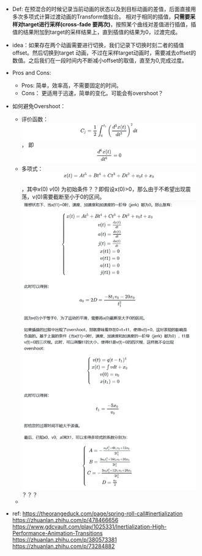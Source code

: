 - Def: 在预混合的时候记录当前动画的状态以及到目标动画的差值，后面直接用多次多项式计算过渡动画的Transform值拟合。 相对于相同的插值，**只需要采样对target进行采样(cross-fade 要两次)**，按照某个曲线对差值进行插值，插值的结果附加到target的采样结果上，直到插值的结果为0，过渡完成。
- idea：如果存在两个动画需要进行切换，我们记录下切换时刻二者的插值offset。然后切换到target 动画，不过在采样target动画时，需要减去offset的数值。之后我们在一段时间内不断减小offset的取值，直至为0,完成过度。
- Pros and Cons:
  - Pros: 简单，效率高，不需要固定的时间。
  - Cons： 更适用于迅速，简单的变化。可能会有overshoot？
- 如何避免Overshoot：
  - 评价函数：![20240913170542](https://raw.githubusercontent.com/hwubh/Temp-Pics/main/20240913170542.png)， 即![20240913170733](https://raw.githubusercontent.com/hwubh/Temp-Pics/main/20240913170733.png)
  - 多项式：![20240913170821](https://raw.githubusercontent.com/hwubh/Temp-Pics/main/20240913170821.png)，其中$x(0)$ $v(0)$ 为初始条件？？即假设x(0)>0，那么由于不希望出现震荡，v(0)需要截断至小于0的区间。 ![20240913170959](https://raw.githubusercontent.com/hwubh/Temp-Pics/main/20240913170959.png)？？？
  - 

- ref: https://theorangeduck.com/page/spring-roll-call#inertialization https://zhuanlan.zhihu.com/p/478466656 https://www.gdcvault.com/play/1025331/Inertialization-High-Performance-Animation-Transitions  https://zhuanlan.zhihu.com/p/380573381 https://zhuanlan.zhihu.com/p/73284882 